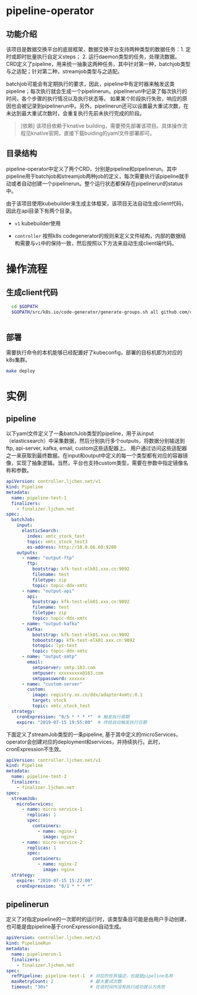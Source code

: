 # pipeline-operator

## 功能介绍

该项目是数据交换平台的底层框架，数据交换平台支持两种类型的数据任务：1. 定时或即时批量执行自定义steps； 2. 运行daemon类型的任务，处理流数据。
CRD定义了pipeline，用来统一抽象这两种任务，其中针对第一种，batchjob类型与之适配；针对第二种，streamjob类型与之适配。

batchjob可能会有定期执行的要求，因此，pipeline中有定时器来触发这类pipeline；每次执行就会生成一个pipelinerun。pipelinerun中记录了每次执行的时间，各个步骤的执行情况以及执行状态等。
如果某个阶段执行失败，响应的原因也会被记录到pipelinerun中。另外，pipelinerun还可以设置最大重试次数，在未达到最大重试次数时，会重复执行先前未执行完成的阶段。

> [依赖]
>   该项目依赖于knative building，需要预先部署该项目。具体操作流程见knative官网，直接下载buiding的yaml文件部署即可。 

## 目录结构

pipeline-operator中定义了两个CRD，分别是pipeline和pipelinerun。其中pipeline用于batchjob和streamjob两种job的定义，每次需要执行该pipeline就手动或者自动创建一个pipelinerun。整个运行状态都保存在pipelinerun的status中。
 
由于该项目使用kubebuilder来生成主体框架，该项目无法自动生成client代码，因此在api目录下有两个目录。
 
- `v1`
  kubebuilder使用
  
- `controller`
  按照k8s codegenerator的规则来定义文件结构，内部的数据结构需要与`v1`中的保持一致，然后按照以下方法来自动生成client端代码。
 
# 操作流程
 
## 生成client代码
 
```bash
  cd $GOPATH
  $GOPATH/src/k8s.io/code-generator/generate-groups.sh all github.com/chenleji/pipeline-operator/generated github.com/chenleji/pipeline-operator/api controller:v1
  
```

## 部署

需要执行命令的本机能够已经配置好了kubeconfig，部署的目标机即为对应的k8s集群。

```bash
make deploy
```

# 实例

## pipeline

以下yaml文件定义了一条batchJob类型的pipeline，用于从input（elasticsearch）中采集数据，然后分别执行多个outputs，将数据分别输送到ftp, api-server, kafka, email, custom这些适配器上。
用户通过访问这些适配器之一来获取到最终数据。在input和output中定义的每一个类型都有对应的容器镜像，实现了抽象逻辑。当然，平台也支持custom类型，需要在参数中指定镜像名称和参数。

```yaml
apiVersion: controller.ljchen.net/v1
kind: Pipeline
metadata:
  name: pipeline-test-1
  finalizers:
    - finalizer.ljchen.net
spec:
  batchJob:
    input:
      elasticSearch:
        index: xmtc_stock_test
        topic: xmtc_stock_test3
        es-address: http://10.0.66.60:9200
    outputs:
      - name: "output-ftp"
        ftp:
          bootstrap: kfk-test-elk01.xxx.cn:9092
          filename: test
          filetype: zip
          topic: topic-ddx-xmtc
      - name: "output-api"
        api:
          bootstrap: kfk-test-elk01.xxx.cn:9092
          filename: test
          filetype: zip
          topic: topic-ddx-xmtc
      - name: "output-kafka"
        kafka:
          bootstrap: kfk-test-elk01.xxx.cn:9092
          tobootstrap: kfk-test-elk01.xxx.cn:9092
          totopic: lys-test
          topic: topic-ddx-xmtc
      - name: "output-smtp"
        email:
          smtpserver: smtp.163.com
          smtpuser: xxxxxxxxx@163.com
          smtppassword: xxxxxx
      - name: "custom-server"
        custom:
          image: registry.xx.cn/ddx/adapter4xmtc:0.1
          target: stock
          topic: xmtc_stock_test
  strategy:
    cronExpression: "0/5 * * * *"  # 触发执行周期
    expire: "2019-07-15 19:55:00"  # 终结自动触发执行日期
```

下面定义了streamJob类型的一条pipeline, 基于其中定义的microServices，operator会创建对应的deployment和services，并持续执行。此时，cronExpression不生效。
```yaml
apiVersion: controller.ljchen.net/v1
kind: Pipeline
metadata:
  name: pipeline-test-2
  finalizers:
    - finalizer.ljchen.net
spec:
  streamJob:
    microServices:
      - name: micro-service-1
        replicas: 1
        spec:
          containers:
            - name: nginx-1
              image: nginx
      - name: micro-service-2
        replicas: 1
        spec:
          containers:
            - name: nginx-2
              image: nginx
  strategy:
    expire: "2019-07-15 15:22:00"
    cronExpression: "0/1 * * * *"
```

## pipelinerun

定义了对指定pipeline的一次即时的运行时，该类型条目可能是由用户手动创建，也可能是由pipeline基于cronExpression自动生成。

```yaml
apiVersion: controller.ljchen.net/v1
kind: PipelineRun
metadata:
  name: pipelinerun-1
  finalizers:
    - finalizer.ljchen.net
spec:
  refPipeline: pipeline-test-1  # 对应的任务描述，也就是pipeline名称
  maxRetryCount: 2              # 最大重试次数
  timeout: "30s"                # 在该时间内没有执行成功就认为失败
```

 
